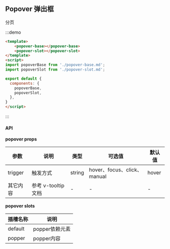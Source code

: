 ## Popover 弹出框

分页

:::demo

```html
<template>
    <popover-base></popover-base>
    <popover-slot></popover-slot>
</template>
<script>
import popoverBase from './popover-base.md';
import popoverSlot from './popover-slot.md';

export default {
  components: {
    popoverBase,
    popoverSlot,
  },
}
</script>
```
:::


#### API

**popover props**

| 参数      | 说明          | 类型      | 可选值                           | 默认值  |
|---------- |-------------- |---------- |--------------------------------  |-------- |
| trigger | 触发方式 | string | hover、focus、click、manual | hover |
| 其它内容  | 参考 v-tooltip文档 | - | - | - |

**popover slots**

| 插槽名称 | 说明 |
|---------- |-------- |
| default | popper依赖元素 |
| popper | popper内容 |



